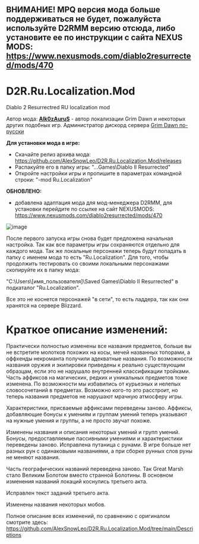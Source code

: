 **ВНИМАНИЕ! MPQ версия мода больше поддерживаться не будет, пожалуйста используйте D2RMM версию отсюда, либо установите ее по инструкции с сайта NEXUS MODS: https://www.nexusmods.com/diablo2resurrected/mods/470**
-----

# D2R.Ru.Localization.Mod
Diablo 2 Resurrectred RU localization mod

Автор мода: **[Alk0zAuruS](https://github.com/Alk0zAuruS)** - aвтор локализации Grim Dawn и некоторых других подобных игр. 
Администратор дискорд сервера [Grim Dawn по-русски](https://discord.gg/hebNy2cy)

**Для установки мода в игре:**

- Скачайте релиз архива мода: https://github.com/AlexSnowLeo/D2R.Ru.Localization.Mod/releases
- Распакуйте его в папку игры: "...Games\Diablo II Resurrected\"
- Откройте настройки игры и пропишите в параметрах командной строки: "-mod Ru.Localization"
  
**ОБНОВЛЕНО:**
- добавлена адаптация мода для мод-менеджера D2RMM, для установки перейдите по ссылке на сайт NEXUSMODS: https://www.nexusmods.com/diablo2resurrected/mods/470

![image](https://user-images.githubusercontent.com/1458178/136438708-4a414310-65f4-4867-aa87-d951eb3d35ef.png)

После первого запуска игры снова будет предложена начальная настройка. Так как все параметры игры сохраняются отдельно для каждого мода. 
Так же локальные персонажи теперь будут попадать в папку с именем мода то есть "Ru.Localization".
Для того, чтобы продолжить тестировать со своими локальными персонажами скопируйте их в папку мода:

"C:\Users\\[имя_пользователя]\\Saved Games\Diablo II Resurrected\" в подкаталог "Ru.Localization".

Все это не коснется персонажей "в сети", то есть ладдера, так как они хранятся на сервере Blizzard.

# Краткое описание изменений:

Практически полностью изменены все названия предметов, больше вы не встретите молотков похожих на косы, мечей названных топорами, а оффхенды некроманта получили адекватные названия. По возможности названия оружия и экипировки приведены к реально существующим образцам, если это не нарушало внутренней классификации тройками.
Часть аффиксов на магических, редких и уникальных предметов тоже изменена. По возможности мы избавились от курьезных и нелепых словосочетаний в предметах. Возможно кого-то это расстроит, но теперь названия предметов не нарушают мрачную атмосферу игры.

Характеристики, присваемые аффиксами переведены заново. Аффиксы, добавляющие бонусы к умениям и группам умений теперь указывают на нужные умения и группы, а не просто звучат похоже.

Изменены названия и описания некоторых умений и групп умений. Бонусы, предоставляемые пассивными умениями и характеристики переведены заново.
Исправлена путаница с рунами. В игре больше нет разных рун с одинаковыми названиями, а при сборке рунных слов руны не меняют названия.

Часть географических названий переведена заново. Так Great Marsh стало Великим Болотом вместо странной Болотины. В основном изменения названий локаций коснулись третьего акта.

Исправлен текст заданий третьего акта.

Изменены названия некоторых мобов.

Полное описание всех изменений, по сравнению с оригиналом смотрите здесь:
https://github.com/AlexSnowLeo/D2R.Ru.Localization.Mod/tree/main/Descriptions
